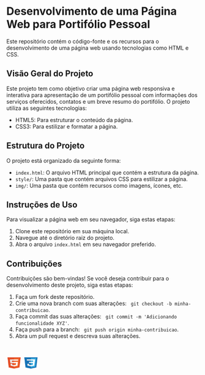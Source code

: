 
# Desenvolvimento de uma Página Web para Portifólio Pessoal

Este repositório contém o código-fonte e os recursos para o desenvolvimento de uma página web usando tecnologias como HTML e CSS.

## Visão Geral do Projeto

Este projeto tem como objetivo criar uma página web responsiva e interativa para apresentação de um portifólio pessoal com informações dos serviços oferecidos, contatos e um breve resumo do portifólio. O projeto utiliza as seguintes tecnologias:

- HTML5: Para estruturar o conteúdo da página.
- CSS3: Para estilizar e formatar a página.

## Estrutura do Projeto

O projeto está organizado da seguinte forma:

- `index.html`: O arquivo HTML principal que contém a estrutura da página.
- `style/`: Uma pasta que contém arquivos CSS para estilizar a página.
- `img/`: Uma pasta que contém recursos como imagens, ícones, etc.

## Instruções de Uso

Para visualizar a página web em seu navegador, siga estas etapas:

1. Clone este repositório em sua máquina local.
2. Navegue até o diretório raiz do projeto.
3. Abra o arquivo `index.html` em seu navegador preferido.

## Contribuições

Contribuições são bem-vindas! Se você deseja contribuir para o desenvolvimento deste projeto, siga estas etapas:

1. Faça um fork deste repositório.
2. Crie uma nova branch com suas alterações:  ` git checkout -b minha-contribuicao`.
3. Faça commit das suas alterações:  ` git commit -m 'Adicionando funcionalidade XYZ'`.
4. Faça push para a branch: ` git push origin minha-contribuicao`.
5. Abra um pull request e descreva suas alterações.

##

<div style="display: inline_block"><br>
  <img align="center" alt="html" height="30" width="40" src="https://raw.githubusercontent.com/devicons/devicon/master/icons/html5/html5-original.svg">
  <img align="center" alt="css" height="30" width="40" src="https://raw.githubusercontent.com/devicons/devicon/master/icons/css3/css3-original.svg">
</div>

